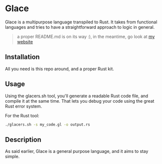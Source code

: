 
# Glace

Glace is a multipurpose language transpiled to Rust. It takes from functional languages and tries to have a straightforward approach to logic in general.

> a proper README.md is on its way :), in the meantime, go look at [my website](https://maxime.gq/My-Languages/2021/03/glace-docs/)

## Installation

All you need is this repo around, and a proper Rust kit.

## Usage

Using the glacers.sh tool, you'll generate a readable Rust code file, and compile it at the same time. That lets you debug your code using the great Rust error system.

For the Rust tool:
```bash
./glacers.sh -s my_code.gl -o output.rs
```

## Description
As said earlier, Glace is a general purpose language, and it aims to stay simple.

